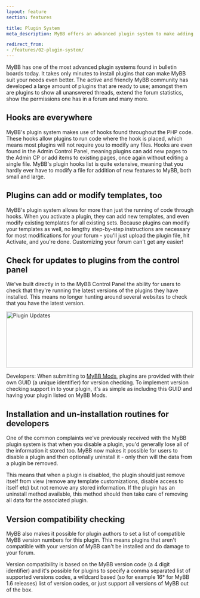 ```yaml
---
layout: feature
section: features

title: Plugin System
meta_description: MyBB offers an advanced plugin system to make adding more features to your forum easy.

redirect_from:
- /features/02-plugin-system/
---
```

MyBB has one of the most advanced plugin systems found in bulletin boards today. It takes only minutes to install plugins that can make MyBB suit your needs even better. The active and friendly MyBB community has developed a large amount of plugins that are ready to use; amongst them are plugins to show all unanswered threads, extend the forum statistics, show the permissions one has in a forum and many more.

## Hooks are everywhere
MyBB's plugin system makes use of hooks found throughout the PHP code. These hooks allow plugins to run code where the hook is placed, which means most plugins will not require you to modify any files. Hooks are even found in the Admin Control Panel, meaning plugins can add new pages to the Admin CP or add items to existing pages, once again without editing a single file. MyBB's plugin hooks list is quite extensive, meaning that you hardly ever have to modify a file for addition of new features to MyBB, both small and large.

## Plugins can add or modify templates, too
MyBB's plugin system allows for more than just the running of code through hooks. When you activate a plugin, they can add new templates, and even modify existing templates for all existing sets. Because plugins can modify your templates as well, no lengthy step-by-step instructions are necessary for most modifications for your forum - you'll just upload the plugin file, hit Activate, and you're done. Customizing your forum can't get any easier!

## Check for updates to plugins from the control panel
We've built directly in to the MyBB Control Panel the ability for users to check that they're running the latest versions of the plugins they have installed. This means no longer hunting around several websites to check that you have the latest version.

<p class="tourScreenshot"><a href="{{ site.baseurl }}/assets/images/tour/plugins/plugins.png" class="fancybox" title="Checking for plugin updates is a simple, fast process."><img alt="Plugin Updates" src="{{ site.baseurl }}/assets/images/tour/plugins/plugins.png" width="500" height="150" /></a></p>

<p class="note">
	Developers: When submitting to <a href="https://community.mybb.com/mods.php">MyBB Mods</a>, plugins are provided with their own GUID (a unique identifier) for version checking. To implement version checking support in to your plugin, it's as simple as including this GUID and having your plugin listed on MyBB Mods.</p>

## Installation and un-installation routines for developers
One of the common complaints we've previously received with the MyBB plugin system is that when you disable a plugin, you'd generally lose all of the information it stored too. MyBB now makes it possible for users to disable a plugin and then optionally uninstall it - only then will the data from a plugin be removed.

This means that when a plugin is disabled, the plugin should just remove itself from view (remove any template customizations, disable access to itself etc) but not remove any stored information. If the plugin has an uninstall method available, this method should then take care of removing all data for the associated plugin.

## Version compatibility checking
MyBB also makes it possible for plugin authors to set a list of compatible MyBB version numbers for this plugin. This means plugins that aren't compatible with your version of MyBB can't be installed and do damage to your forum.

Version compatibility is based on the MyBB version code (a 4 digit identifier) and it's possible for plugins to specify a comma separated list of supported versions codes, a wildcard based (so for example 16* for MyBB 1.6 releases) list of version codes, or just support all versions of MyBB out of the box.

